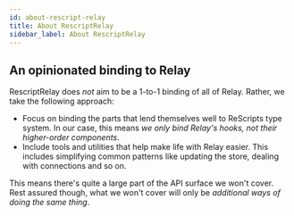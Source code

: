 ```yaml
---
id: about-rescript-relay
title: About RescriptRelay
sidebar_label: About RescriptRelay
---
```



## An opinionated binding to Relay

RescriptRelay does _not_ aim to be a 1-to-1 binding of all of Relay. Rather, we take the following approach:

- Focus on binding the parts that lend themselves well to ReScripts type system. In our case, this means _we only bind Relay's hooks, not their higher-order components_.
- Include tools and utilities that help make life with Relay easier. This includes simplifying common patterns like updating the store, dealing with connections and so on.

This means there's quite a large part of the API surface we won't cover. Rest assured though, what we won't cover will only be _additional ways of doing the same thing_.